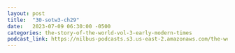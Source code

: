 ```yaml
---
layout: post
title:  "30-sotw3-ch29"
date:   2023-07-09 06:30:00 -0500
categories: the-story-of-the-world-vol-3-early-modern-times
podcast_link: https://nilbus-podcasts.s3.us-east-2.amazonaws.com/the-well-trained-mind/The%20Story%20of%20the%20World%20Vol.%203%20Early%20Modern%20Times/30-sotw3-ch29.mp3
---
```

